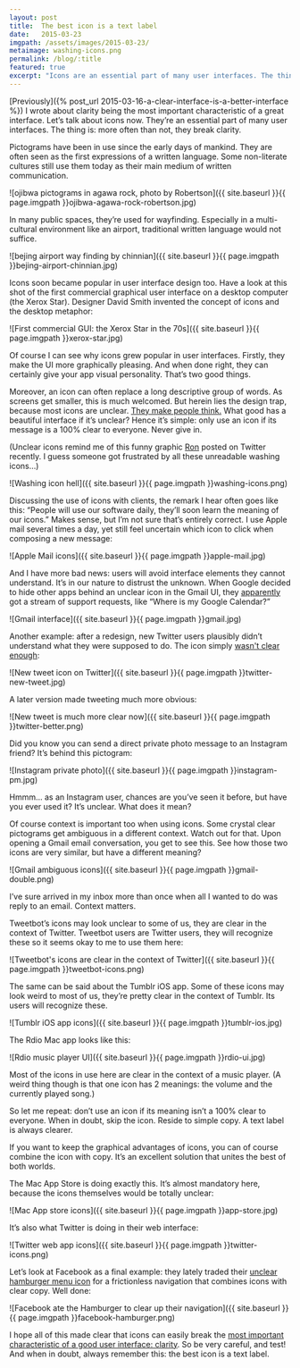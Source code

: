 ```yaml
---
layout: post
title:  The best icon is a text label
date:   2015-03-23
imgpath: /assets/images/2015-03-23/
metaimage: washing-icons.png
permalink: /blog/:title
featured: true
excerpt: "Icons are an essential part of many user interfaces. The thing is: more often than not, they break clarity. Just replace them by a text label. Or an icon plus label."
---
```


[Previously]({% post_url 2015-03-16-a-clear-interface-is-a-better-interface %}) I wrote about clarity being the most important characteristic of a great interface. Let’s talk about icons now. They’re an essential part of many user interfaces. The thing is: more often than not, they break clarity.

Pictograms have been in use since the early days of mankind. They are often seen as the first expressions of a written language. Some non-literate cultures still use them today as their main medium of written communication.

![ojibwa pictograms in agawa rock, photo by Robertson]({{ site.baseurl }}{{ page.imgpath }}ojibwa-agawa-rock-robertson.jpg)

In many public spaces, they’re used for wayfinding. Especially in a multi-cultural environment like an airport, traditional written language would not suffice.

![bejing airport way finding by chinnian]({{ site.baseurl }}{{ page.imgpath }}bejing-airport-chinnian.jpg)

Icons soon became popular in user interface design too. Have a look at this shot of the first commercial graphical user interface on a desktop computer (the Xerox Star). Designer David Smith invented the concept of icons and the desktop metaphor:

![First commercial GUI: the Xerox Star in the 70s]({{ site.baseurl }}{{ page.imgpath }}xerox-star.jpg)

Of course I can see why icons grew popular in user interfaces. Firstly, they make the UI more graphically pleasing. And when done right, they can certainly give your app visual personality. That’s two good things.

Moreover, an icon can often replace a long descriptive group of words. As screens get smaller, this is much welcomed. But herein lies the design trap, because most icons are unclear. [They make people think.](http://thomasbyttebier.be/blog/a-clear-interface-is-a-better-interface) What good has a beautiful interface if it’s unclear? Hence it’s simple: only use an icon if its message is a 100% clear to everyone. Never give in.

(Unclear icons remind me of this funny graphic [Ron](https://twitter.com/TechnicallyRon/status/570965607971209216) posted on Twitter recently. I guess someone got frustrated by all these unreadable washing icons…)

![Washing icon hell]({{ site.baseurl }}{{ page.imgpath }}washing-icons.png)

Discussing the use of icons with clients, the remark I hear often goes like this: “People will use our software daily, they’ll soon learn the meaning of our icons.” Makes sense, but I’m not sure that’s entirely correct. I use Apple mail several times a day, yet still feel uncertain which icon to click when composing a new message:

![Apple Mail icons]({{ site.baseurl }}{{ page.imgpath }}apple-mail.jpg)

And I have more bad news: users will avoid interface elements they cannot understand. It’s in our nature to distrust the unknown. When Google decided to hide other apps behind an unclear icon in the Gmail UI, they [apparently](http://99designs.com/designer-blog/2014/01/15/7-unbreakable-laws-of-user-interface-design/) got a stream of support requests, like “Where is my Google Calendar?”

![Gmail interface]({{ site.baseurl }}{{ page.imgpath }}gmail.jpg)

Another example: after a redesign, new Twitter users plausibly didn’t understand what they were supposed to do. The icon simply [wasn't clear enough](http://99designs.com/designer-blog/2014/01/15/7-unbreakable-laws-of-user-interface-design/):

![New tweet icon on Twitter]({{ site.baseurl }}{{ page.imgpath }}twitter-new-tweet.jpg)

A later version made tweeting much more obvious:

![New tweet is much more clear now]({{ site.baseurl }}{{ page.imgpath }}twitter-better.png)

Did you know you can send a direct private photo message to an Instagram friend? It’s behind this pictogram:

![Instagram private photo]({{ site.baseurl }}{{ page.imgpath }}instagram-pm.jpg)

Hmmm… as an Instagram user, chances are you’ve seen it before, but have you ever used it? It’s unclear. What does it mean?

Of course context is important too when using icons. Some crystal clear pictograms get ambiguous in a different context. Watch out for that. Upon opening a Gmail email conversation, you get to see this. See how those two icons are very similar, but have a different meaning?

![Gmail ambiguous icons]({{ site.baseurl }}{{ page.imgpath }}gmail-double.png)

I’ve sure arrived in my inbox more than once when all I wanted to do was reply to an email. Context matters.

Tweetbot’s icons may look unclear to some of us, they are clear in the context of Twitter. Tweetbot users are Twitter users, they will recognize these so it seems okay to me to use them here:

![Tweetbot's icons are clear in the context of Twitter]({{ site.baseurl }}{{ page.imgpath }}tweetbot-icons.png)

The same can be said about the Tumblr iOS app. Some of these icons may look weird to most of us, they’re pretty clear in the context of Tumblr. Its users will recognize these.

![Tumblr iOS app icons]({{ site.baseurl }}{{ page.imgpath }}tumblr-ios.jpg)

The Rdio Mac app looks like this:

![Rdio music player UI]({{ site.baseurl }}{{ page.imgpath }}rdio-ui.jpg)

Most of the icons in use here are clear in the context of a music player. (A weird thing though is that one icon has 2 meanings: the volume and the currently played song.)

So let me repeat: don’t use an icon if its meaning isn’t a 100% clear to everyone. When in doubt, skip the icon. Reside to simple copy. A text label is always clearer.

If you want to keep the graphical advantages of icons, you can of course combine the icon with copy. It’s an excellent solution that unites the best of both worlds.

The Mac App Store is doing exactly this. It’s almost mandatory here, because the icons themselves would be totally unclear:

![Mac App store icons]({{ site.baseurl }}{{ page.imgpath }}app-store.jpg)

It’s also what Twitter is doing in their web interface:

![Twitter web app icons]({{ site.baseurl }}{{ page.imgpath }}twitter-icons.png)

Let’s look at Facebook as a final example: they lately traded their [unclear hamburger menu icon](http://exisweb.net/menu-eats-hamburger) for a frictionless navigation that combines icons with clear copy. Well done:

![Facebook ate the Hamburger to clear up their navigation]({{ site.baseurl }}{{ page.imgpath }}facebook-hamburger.png)

I hope all of this made clear that icons can easily break the [most important characteristic of a good user interface: clarity](http://thomasbyttebier.be/blog/a-clear-interface-is-a-better-interface). So be very careful, and test! And when in doubt, always remember this: the best icon is a text label.
